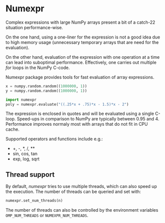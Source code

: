 <!-- Title: Speeding up complex expressions with Numexpr -->

<!-- Short description:

In this article we show how to speed up complex expressions with Numexpr.

-->

# Numexpr

Complex expressions with large NumPy arrays present a bit of a catch-22
situation performance-wise.

On the one hand, using a one-liner for the expression is not a good idea due
to high memory usage (unnecessary temporary arrays that are need for the
evaluation).

On the other hand, evaluation of the expression with one operation at a time
can lead into suboptimal performance. Effectively, one carries out multiple
*for* loops in the NumPy C-code.

Numexpr package provides tools for fast evaluation of array expressions.

~~~python
x = numpy.random.random((1000000, 1))
y = numpy.random.random((1000000, 1))

import numexpr
poly = numexpr.evaluate("((.25*x + .75)*x - 1.5)*x - 2")
~~~

The expression is enclosed in quotes and will be evaluated using a single
C-loop. Speed-ups in comparison to NumPy are typically between 0.95 and 4.
Performance improves normaly most with arrays that do not fit in CPU cache.

Supported operators and functions include e.g.:

  - +, -, \*, /, \*\*
  - sin, cos, tan
  - exp, log, sqrt

## Thread support

By default, *numexpr* tries to use multiple threads, which can also speed up
the execution. The number of threads can be queried and set with:

~~~python
numexpr.set_num_threads(n)
~~~

The number of threads can also be controlled by the environment variables
`OMP_NUM_THREADS` or `NUMEXPR_NUM_THREADS`.
